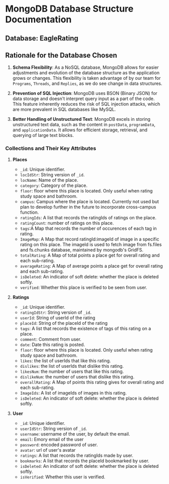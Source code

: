 # MongoDB Database Structure Documentation

## Database: EagleRating

## Rationale for the Database Chosen

1. **Schema Flexibility**: As a NoSQL database, MongoDB allows for easier adjustments and evolution of the database structure as the application grows or changes. This flexibility is taken advantage of by our team for `Programs`, `Threads`, and `Replies`, as we do see change in data structures. 

2. **Prevention of SQL Injection**: MongoDB uses BSON (Binary JSON) for data storage and doesn't interpret query input as a part of the code. This feature inherently reduces the risk of SQL injection attacks, which are more prevalent in SQL databases like MySQL. 

3. **Better Handling of Unstructured Text**: MongoDB excels in storing unstructured text data, such as the content in `postData`, `programData`, and `applicationData`. It allows for efficient storage, retrieval, and querying of large text blocks.

### Collections and Their Key Attributes

1. **Places** 
   - `_id`: Unique identifier.
   - `locIdStr`: String version of `_id`.
   - `locName`: Name of the place.
   - `category`: Category of the place.
   - `floor`: floor where this place is located. Only useful when rating study space and bathroom.
   - `campus`: Campus where the place is located. Currently not used but plan to develop further in the future to incorporate cross-campus function.
   - `ratingIds`: A list that records the ratingIds of ratings on the place.
   - `ratingCount`: number of ratings on this place.
   - `tags`:A Map that records the number of occurences of each tag in rating.
   - `ImageMap`: A Map that record ratingId:imageId of image in a specific rating on this place. The imageId is used to fetch image from fs.files and fs.chunks database, maintained by mongodb's GridFS.
   - `totalRating`: A Map of total points a place get for overall rating and each sub-rating.
   - `averageRating`: A Map of average points a place get for overall rating and each sub-rating.
   - `isDeleted`: An indicator of soft delete: whether the place is deleted softly.
   - `verified`: Whether this place is verified to be seen from user.

2. **Ratings** 
   - `_id`: Unique identifier.
   - `ratingIdStr`: String version of `_id`.
   - `userId`: String of userId of the rating
   - `placeId`: String of the placeId of the rating
   - `tags`: A list that records the existence of tags of this rating on a place.
   - `comment`: Comment from user.
   - `date`: Date this rating is posted.
   - `floor`: floor where this place is located. Only useful when rating study space and bathroom.
   - `likes`: the list of userIds that like this rating.
   - `dislikes`: the list of userIds that dislike this rating.
   - `likesNum`: the number of users that like this rating.
   - `dislikeNum`: the number of users that dislike this rating.
   - `overallRating`: A Map of points this rating gives for overall rating and each sub-rating.
   - `ImageIds`: A list of imageIds of images in this rating.
   - `isDeleted`: An indicator of soft delete: whether the place is deleted softly.

3. **User** 
   - `_id`: Unique identifier.
   - `userIdStr`: String version of `_id`.
   - `username`: username of the user, by default the email.
   - `email`: Emory email of the user
   - `password`: encoded password of user.
   - `avatar`: url of user's avatar
   - `ratings`: A list that records the ratingIds made by user.
   - `bookmarks`: A list that records the placeId bookmarked by user.
   - `isDeleted`: An indicator of soft delete: whether the place is deleted softly.
   - `isVerified`: Whether this user is verified.

